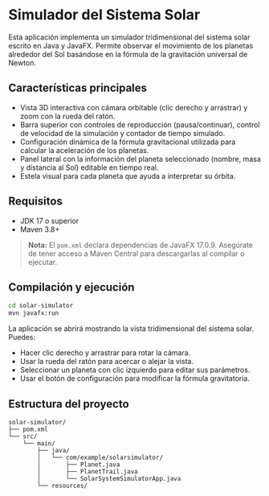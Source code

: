 # Simulador del Sistema Solar

Esta aplicación implementa un simulador tridimensional del sistema solar escrito en Java y JavaFX. Permite observar el movimiento de los planetas alrededor del Sol basándose en la fórmula de la gravitación universal de Newton.

## Características principales

- Vista 3D interactiva con cámara orbitable (clic derecho y arrastrar) y zoom con la rueda del ratón.
- Barra superior con controles de reproducción (pausa/continuar), control de velocidad de la simulación y contador de tiempo simulado.
- Configuración dinámica de la fórmula gravitacional utilizada para calcular la aceleración de los planetas.
- Panel lateral con la información del planeta seleccionado (nombre, masa y distancia al Sol) editable en tiempo real.
- Estela visual para cada planeta que ayuda a interpretar su órbita.

## Requisitos

- JDK 17 o superior
- Maven 3.8+

> **Nota:** El `pom.xml` declara dependencias de JavaFX 17.0.9. Asegúrate de tener acceso a Maven Central para descargarlas al compilar o ejecutar.

## Compilación y ejecución

```bash
cd solar-simulator
mvn javafx:run
```

La aplicación se abrirá mostrando la vista tridimensional del sistema solar. Puedes:

- Hacer clic derecho y arrastrar para rotar la cámara.
- Usar la rueda del ratón para acercar o alejar la vista.
- Seleccionar un planeta con clic izquierdo para editar sus parámetros.
- Usar el botón de configuración para modificar la fórmula gravitatoria.

## Estructura del proyecto

```
solar-simulator/
├── pom.xml
└── src/
    └── main/
        ├── java/
        │   └── com/example/solarsimulator/
        │       ├── Planet.java
        │       ├── PlanetTrail.java
        │       └── SolarSystemSimulatorApp.java
        └── resources/
```
